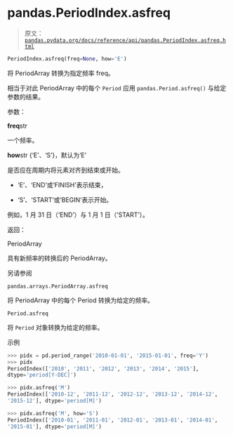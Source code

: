 # pandas.PeriodIndex.asfreq

> 原文：[`pandas.pydata.org/docs/reference/api/pandas.PeriodIndex.asfreq.html`](https://pandas.pydata.org/docs/reference/api/pandas.PeriodIndex.asfreq.html)

```py
PeriodIndex.asfreq(freq=None, how='E')
```

将 PeriodArray 转换为指定频率 freq。

相当于对此 PeriodArray 中的每个 `Period` 应用 `pandas.Period.asfreq()` 与给定参数的结果。

参数：

**freq**str

一个频率。

**how**str {‘E’、‘S’}，默认为‘E’

是否应在周期内将元素对齐到结束或开始。

+   ‘E’、‘END’或‘FINISH’表示结束，

+   ‘S’、‘START’或‘BEGIN’表示开始。

例如，1 月 31 日（‘END’）与 1 月 1 日（‘START’）。

返回：

PeriodArray

具有新频率的转换后的 PeriodArray。

另请参阅

`pandas.arrays.PeriodArray.asfreq`

将 PeriodArray 中的每个 Period 转换为给定的频率。

`Period.asfreq`

将 `Period` 对象转换为给定的频率。

示例

```py
>>> pidx = pd.period_range('2010-01-01', '2015-01-01', freq='Y')
>>> pidx
PeriodIndex(['2010', '2011', '2012', '2013', '2014', '2015'],
dtype='period[Y-DEC]') 
```

```py
>>> pidx.asfreq('M')
PeriodIndex(['2010-12', '2011-12', '2012-12', '2013-12', '2014-12',
'2015-12'], dtype='period[M]') 
```

```py
>>> pidx.asfreq('M', how='S')
PeriodIndex(['2010-01', '2011-01', '2012-01', '2013-01', '2014-01',
'2015-01'], dtype='period[M]') 
```
